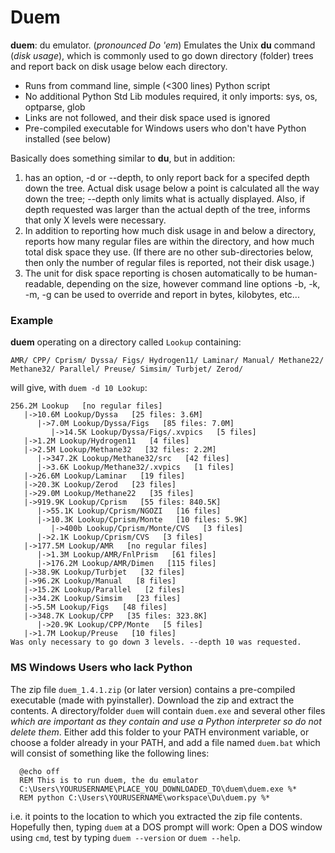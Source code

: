 # Duem

**duem**: du emulator. (*pronounced Do 'em*) Emulates the Unix **du** command (*disk usage*), which is commonly used to go down directory (folder) trees and report back on disk usage below each directory.<br>

* Runs from command line, simple (<300 lines) Python script</li>
* No additional Python Std Lib modules required, it only imports: sys, os, optparse, glob</li>
* Links are not followed, and their disk space used is ignored</li>
* Pre-compiled executable for Windows users who don't have Python installed (see below)</li>

Basically does something similar to **du**, but in addition:
1. has an option, -d or --depth, to only report back for a specifed depth down the tree. Actual disk usage below a point is calculated all the way down the tree; --depth only limits what is actually displayed. Also, if depth requested was larger than the actual depth of the tree, informs that only X levels were necessary.
1. In addition to reporting how much disk usage in and below a directory, reports how many
regular files are within the directory, and how much total disk space they use. (If there are no
  other sub-directories below, then only the number of regular files is reported, not their disk usage.)
1. The unit for disk space reporting is chosen automatically to be human-readable, depending on the size, however command line options -b, -k, -m, -g can be used to override and report in bytes, kilobytes, etc...

### Example
**duem** operating on a directory called `Lookup` containing:
```
AMR/ CPP/ Cprism/ Dyssa/ Figs/ Hydrogen11/ Laminar/ Manual/ Methane22/
Methane32/ Parallel/ Preuse/ Simsim/ Turbjet/ Zerod/
```
will give, with `duem -d 10 Lookup`:
```
256.2M Lookup   [no regular files]
   |->10.6M Lookup/Dyssa   [25 files: 3.6M]
      |->7.0M Lookup/Dyssa/Figs   [85 files: 7.0M]
         |->14.5K Lookup/Dyssa/Figs/.xvpics   [5 files]
   |->1.2M Lookup/Hydrogen11   [4 files]
   |->2.5M Lookup/Methane32   [32 files: 2.2M]
      |->347.2K Lookup/Methane32/src   [42 files]
      |->3.6K Lookup/Methane32/.xvpics   [1 files]
   |->26.6M Lookup/Laminar   [19 files]
   |->20.3K Lookup/Zerod   [23 files]
   |->29.0M Lookup/Methane22   [35 files]
   |->919.9K Lookup/Cprism   [55 files: 840.5K]
      |->55.1K Lookup/Cprism/NGOZI   [16 files]
      |->10.3K Lookup/Cprism/Monte   [10 files: 5.9K]
         |->400b Lookup/Cprism/Monte/CVS   [3 files]
      |->2.1K Lookup/Cprism/CVS   [3 files]
   |->177.5M Lookup/AMR   [no regular files]
      |->1.3M Lookup/AMR/FnlPrism   [61 files]
      |->176.2M Lookup/AMR/Dimen   [115 files]
   |->38.9K Lookup/Turbjet   [32 files]
   |->96.2K Lookup/Manual   [8 files]
   |->15.2K Lookup/Parallel   [2 files]
   |->34.2K Lookup/Simsim   [23 files]
   |->5.5M Lookup/Figs   [48 files]
   |->348.7K Lookup/CPP   [35 files: 323.8K]
      |->20.9K Lookup/CPP/Monte   [5 files]
   |->1.7M Lookup/Preuse   [10 files]
Was only necessary to go down 3 levels. --depth 10 was requested.
```

### MS Windows Users who lack Python
The zip file `duem_1.4.1.zip` (or later version) contains a pre-compiled executable (made with pyinstaller). Download the zip and extract the contents. A directory/folder `duem` will contain `duem.exe` and several other files *which are important as they contain and use a Python interpreter so do not delete them*. Either add this folder to your PATH environment variable, or choose a folder already in your PATH, and add a file named `duem.bat` which will consist of something like the following lines:
```
  @echo off 
  REM This is to run duem, the du emulator
  C:\Users\YOURUSERNAME\PLACE_YOU_DOWNLOADED_TO\duem\duem.exe %*
  REM python C:\Users\YOURUSERNAME\workspace\Du\duem.py %*
```
i.e. it points to the location to which you extracted the zip file contents. Hopefully then, typing `duem` at a DOS prompt will work: Open a DOS window using `cmd`, test by typing `duem --version` or `duem --help`.
